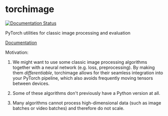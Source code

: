 # torchimage
[![Documentation Status](https://readthedocs.org/projects/torchimage/badge/?version=latest)](https://torchimage.readthedocs.io/en/latest/?badge=latest)

PyTorch utilities for classic image processing and evaluation

[Documentation](https://torchimage.readthedocs.org)

Motivation:

1. We might want to use some classic image processing algorithms
   together with a neural network (e.g. loss, preprocessing).
   By making them *differentiable*, torchimage allows for their
   seamless integration into your PyTorch pipeline, which also
   avoids frequently moving tensors between devices.

2. Some of these algorithms don't previously have a Python
   version at all.
   
3. Many algorithms cannot process high-dimensional data
   (such as image batches or video batches) and therefore do not
   scale.
